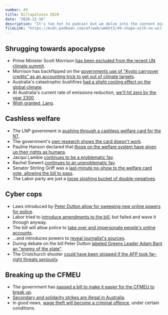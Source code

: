 ```yaml
---
number: 49
title: Billapalooza 2020
date: "2020-12-16"
description: "It's too hot to podcast but we delve into the content mines yet again to keep you updated on the landslide of bills from the last sitting week of parliament."
fileLink: "https://mcdn.podbean.com/mf/web/wmbht5/49-chapo-with-no-will.mp3"
---
```


## Shrugging towards apocalypse

- Prime Minister Scott Morrison [has been excluded from the recent UN climate summit](https://www.smh.com.au/world/europe/un-defends-excluding-morrison-from-climate-summit-canberra-livid-with-johnson-over-snub-20201211-p56mk7.html).
- Morrison has backflipped on the [governments use of "Kyoto carryover credits" as an accounting trick to get out of climate targets](https://www.theguardian.com/world/2020/dec/11/australia-wont-use-kyoto-carryover-credits-to-meet-paris-climate-targets-scott-morrison-confirms).
- Australia's catastrophic bushfires [had a slight cooling effect on the global climate](https://www.pedestrian.tv/news/australia-bushfire-smoke-cooling/).
- At Australia's current rate of emissions reduction, [we'll hit zero by the year 2300](https://www.theguardian.com/business/grogonomics/2020/dec/15/australias-path-to-net-zero-emissions-is-massively-behind-schedule).
- [Wish granted, Lang](https://www.smh.com.au/world/asia/australian-coal-blocked-indefinitely-by-beijing-20201214-p56ne7.html).

## Cashless welfare

- The LNP government is [pushing through a cashless welfare card for the NT](https://www.abc.net.au/news/2020-10-11/centrelink-cashless-welfare-card-how-to-christmas-shopping/12751038).
- The government's [own research shows the card doesn't work](https://www.theguardian.com/australia-news/2020/dec/07/cashless-debit-card-governments-own-research-finds-underwhelming-support).
- Pauline Hanson declared that [those on the welfare system have given up their rights as humans](https://twitter.com/JamesEltonPym/status/1336491741675802625).
- Jacqui Lambie [continues to be a problematic fav](https://twitter.com/JacquiLambie/status/1336508211302551553). 
- Rachel Siewert [continues to an unproblematic fav](https://twitter.com/SenatorSiewert/status/1336860169511157760).
- Senator Stirling Griff was a [last-minute no-show to the welfare card vote, allowing the bill to pass](https://thenewdaily.com.au/news/2020/12/10/stirling-griff-cashless-debit-card/).
- The Labor party are just a [loose sloshing bucket of double-negatives](https://www.news.com.au/national/politics/cashless-welfare-cards-receive-stayofexecution/news-story/f2c964262be255adc7051249b6d71c4d).

## Cyber cops

- Laws introduced by [Peter Dutton allow for sweeping new online powers for police](https://www.theguardian.com/australia-news/2020/dec/03/dark-web-how-australias-powerful-new-warrants-would-work).
- Labor tried to [introduce amendments to the bill](https://www.theguardian.com/australia-news/2020/may/13/asio-could-question-children-and-more-easily-use-more-tracking-devices-under-new-powers), but failed and wave it through anyway.
- The bill will allow police to [take over and impersonate people's online accounts](https://www.itnews.com.au/news/govt-moves-to-enshrine-critical-infrastructure-cyber-reforms-in-law-558831). 
- ...and introduces powers to [reveal journalist's sources](https://www.theguardian.com/media/2020/oct/20/chilling-attack-on-democracy-proposed-asio-powers-could-be-used-against-journalists). 
- During debate on the bill Peter Dutton [labeled Greens Leader Adam Bant an "enemy of the state"](https://www.theguardian.com/australia-news/live/2020/dec/10/australian-politics-live-coalition-scott-morrison-industrial-relations-christian-porter-covid-19-politics-business-economy?page=with:block-5fd16c108f08afb1724b7615).
- The Cristchurch shooter [could have been stopped if the AFP took far-right threats seriously](https://www.theguardian.com/world/2020/dec/08/christchurch-shooter-was-active-with-australian-far-right-groups-online-but-escaped-police-attention). 

## Breaking up the CFMEU

- The government has [passed a bill to make it easier for the CFMEU to break up](https://www.theguardian.com/australia-news/2020/dec/08/labor-backs-plan-to-let-super-unions-break-up-paving-way-for-change-at-cfmmeu).
- [Secondary and solidarity strikes are illegal in Australia](https://en.wikipedia.org/wiki/Solidarity_action#Australia).
- In good news, [wage theft will become a criminal offence](https://theconversation.com/government-set-for-quick-passage-of-bill-to-facilitate-cfmmeu-breakup-with-labor-support-151597), under certain conditions.





